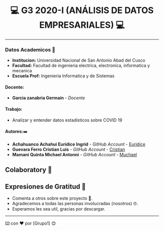 
# **<center> 💻 G3 2020-I (ANÁLISIS DE DATOS EMPRESARIALES) 💻 </center>**

---

### Datos Academicos 📖

- **Institucion:** Universidad Nacional de San Antonio Abad del Cusco
- **Facultad:** Facultad de ingenieria electrica, electronica, informatica y mecanica
- **Escuela Prof:** Ingenieria Informatica y de Sistemas

#### Docente:
- **Garcia zanabria Germain** - _Docente_ 

#### Trabajo:

- Analizar y entender datos estadísticos sobre COVID 19


#### Autores:✒️

- **Achahuanco Achahui Euridice Ingrid** - _GitHub Account_ - [Euridice](https://github.com/Euridice-I)
- **Guevara Ferro Cristian Luis** - _GitHub Account_ - [Cristian](https://github.com/cristian1938)
- **Mamani Quinta Michael Antonni** - _GitHub Account_ - [Muchael](https://github.com/Michael-Antonni)

## Colaboratory 📖




## Expresiones de Gratitud 🎁

- Comenta a otros sobre este proyecto 📢.
- Agradecemos a todas las personas involucradas (nosotros) 🤓.
- Esperamos les sea util, gracias por descargar.

---

⌨️ con ❤️ por [Grupo1] 😊
